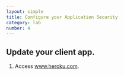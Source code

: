 ```yaml
---
layout: simple
title: Configure your Application Security
category: lab
number: 4
---
```


## Update your client app.
1. Access www.heroku.com.
